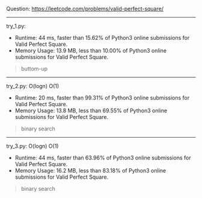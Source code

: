 Question: https://leetcode.com/problems/valid-perfect-square/

---

try_1.py:

* Runtime: 44 ms, faster than 15.62% of Python3 online submissions for Valid Perfect Square.
* Memory Usage: 13.9 MB, less than 10.00% of Python3 online submissions for Valid Perfect Square.

> buttom-up

---

try_2.py: O(logn) O(1)

* Runtime: 20 ms, faster than 99.31% of Python3 online submissions for Valid Perfect Square.
* Memory Usage: 13.8 MB, less than 69.55% of Python3 online submissions for Valid Perfect Square.

> binary search

---

try_3.py: O(logn) O(1)

* Runtime: 44 ms, faster than 63.96% of Python3 online submissions for Valid Perfect Square.
* Memory Usage: 16.2 MB, less than 83.18% of Python3 online submissions for Valid Perfect Square.

> binary search